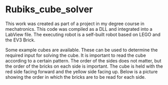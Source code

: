 # Rubiks_cube_solver
This work was created as part of a project in my degree course in mechatronics. This code was compiled as a DLL and integrated into a LabView file. The executing robot is a self-built robot based on LEGO and the EV3 Brick.



Some example cubes are available. These can be used to determine the required input for solving the cube. 
It is important to read the cube according to a certain pattern.
The order of the sides does not matter, but the order of the bricks on each side is important.
The cube is held with the red side facing forward and the yellow side facing up. Below is a picture showing the order in which the bricks are to be read for each side.


